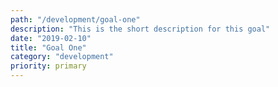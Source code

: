 ```yaml
---
path: "/development/goal-one"
description: "This is the short description for this goal"
date: "2019-02-10"
title: "Goal One"
category: "development"
priority: primary
---
```

